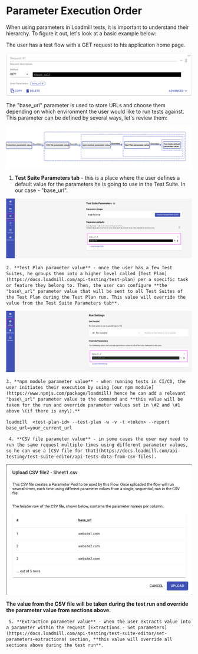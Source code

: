 # Parameter Execution Order

When using parameters in Loadmill tests, it is important to understand their hierarchy. To figure it out, let's look at a basic example below:

The user has a test flow with a GET request to his application home page. 

![](../../../.gitbook/assets/screen-shot-2021-04-27-at-14.59.18.png)

The "base\_url" parameter is used to store URLs and choose them depending on which environment the user would like to run tests against. This parameter can be defined by several ways, let's review them:

![](../../../.gitbook/assets/screen-shot-2021-04-26-at-14.57.02.png)

1. **Test Suite Parameters tab** - this is a place where the user defines a default value for the parameters he is going to use in the Test Suite. In our case - "base\_url".

![](../../../.gitbook/assets/screenshot-2021-04-27t150218.403.png)

    2. **Test Plan parameter value** - once the user has a few Test Suites, he groups them into a higher level called [Test Plan](https://docs.loadmill.com/api-testing/test-plan) per a specific task or feature they belong to. Then, the user can configure **the "base\_url" parameter value that will be sent to all Test Suites of the Test Plan during the Test Plan run. This value will override the value from the Test Suite Parameters tab**. 

![](../../../.gitbook/assets/screenshot-2021-04-27t163511.594.png)

    3. **npm module parameter value** - when running tests in CI/CD, the user initiates their execution by using [our npm module](https://www.npmjs.com/package/loadmill) hence he can add a relevant "base\_url" parameter value to the command and **this value will be taken for the run and override parameter values set in \#2 and \#1 above \(if there is any\).**

```text
loadmill  <test-plan-id> --test-plan -w -v -t <token> --report base_url=your_current_url
```

     4. **CSV file parameter value** - in some cases the user may need to run the same request multiple times using different parameter values, so he can use a [CSV file for that](https://docs.loadmill.com/api-testing/test-suite-editor/api-tests-data-from-csv-files). 

![](../../../.gitbook/assets/screen-shot-2021-04-27-at-15.24.26.png)

**The value from the CSV file will be taken during the test run and override the parameter value from sections above.**

     5. **Extraction parameter value** - when the user extracts value into a parameter within the request [Extractions - Set parameters](https://docs.loadmill.com/api-testing/test-suite-editor/set-parameters-extractions) section, **this value will override all sections above during the test run**. 

     

